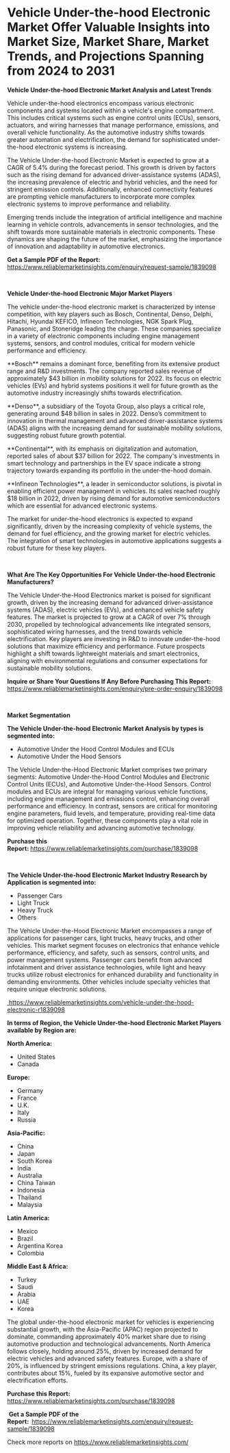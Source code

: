 <p><h1>Vehicle Under-the-hood Electronic Market Offer Valuable Insights into Market Size, Market Share, Market Trends, and Projections Spanning from 2024 to 2031</h1></p><p><strong>Vehicle Under-the-hood Electronic Market Analysis and Latest Trends</strong></p>
<p><p>Vehicle under-the-hood electronics encompass various electronic components and systems located within a vehicle's engine compartment. This includes critical systems such as engine control units (ECUs), sensors, actuators, and wiring harnesses that manage performance, emissions, and overall vehicle functionality. As the automotive industry shifts towards greater automation and electrification, the demand for sophisticated under-the-hood electronic systems is increasing.</p><p>The Vehicle Under-the-hood Electronic Market is expected to grow at a CAGR of 5.4% during the forecast period. This growth is driven by factors such as the rising demand for advanced driver-assistance systems (ADAS), the increasing prevalence of electric and hybrid vehicles, and the need for stringent emission controls. Additionally, enhanced connectivity features are prompting vehicle manufacturers to incorporate more complex electronic systems to improve performance and reliability. </p><p>Emerging trends include the integration of artificial intelligence and machine learning in vehicle controls, advancements in sensor technologies, and the shift towards more sustainable materials in electronic components. These dynamics are shaping the future of the market, emphasizing the importance of innovation and adaptability in automotive electronics.</p></p>
<p><strong>Get a Sample PDF of the Report:&nbsp;</strong> <a href="https://www.reliablemarketinsights.com/enquiry/request-sample/1839098?utm_campaign=1197&utm_medium=2&utm_source=Github&utm_content=ia&utm_term=04112024&utm_id=vehicle-under-the-hood-electronic">https://www.reliablemarketinsights.com/enquiry/request-sample/1839098</a></p>
<p>&nbsp;</p>
<p><strong>Vehicle Under-the-hood Electronic Major Market Players</strong></p>
<p><p>The vehicle under-the-hood electronic market is characterized by intense competition, with key players such as Bosch, Continental, Denso, Delphi, Hitachi, Hyundai KEFICO, Infineon Technologies, NGK Spark Plug, Panasonic, and Stoneridge leading the charge. These companies specialize in a variety of electronic components including engine management systems, sensors, and control modules, critical for modern vehicle performance and efficiency.</p><p>**Bosch** remains a dominant force, benefiting from its extensive product range and R&D investments. The company reported sales revenue of approximately $43 billion in mobility solutions for 2022. Its focus on electric vehicles (EVs) and hybrid systems positions it well for future growth as the automotive industry increasingly shifts towards electrification.</p><p>**Denso**, a subsidiary of the Toyota Group, also plays a critical role, generating around $48 billion in sales in 2022. Denso’s commitment to innovation in thermal management and advanced driver-assistance systems (ADAS) aligns with the increasing demand for sustainable mobility solutions, suggesting robust future growth potential.</p><p>**Continental**, with its emphasis on digitalization and automation, reported sales of about $37 billion for 2022. The company's investments in smart technology and partnerships in the EV space indicate a strong trajectory towards expanding its portfolio in the under-the-hood domain.</p><p>**Infineon Technologies**, a leader in semiconductor solutions, is pivotal in enabling efficient power management in vehicles. Its sales reached roughly $18 billion in 2022, driven by rising demand for automotive semiconductors which are essential for advanced electronic systems.</p><p>The market for under-the-hood electronics is expected to expand significantly, driven by the increasing complexity of vehicle systems, the demand for fuel efficiency, and the growing market for electric vehicles. The integration of smart technologies in automotive applications suggests a robust future for these key players.</p></p>
<p>&nbsp;</p>
<p><strong>What Are The Key Opportunities For Vehicle Under-the-hood Electronic Manufacturers?</strong></p>
<p><p>The Vehicle Under-the-Hood Electronics market is poised for significant growth, driven by the increasing demand for advanced driver-assistance systems (ADAS), electric vehicles (EVs), and enhanced vehicle safety features. The market is projected to grow at a CAGR of over 7% through 2030, propelled by technological advancements like integrated sensors, sophisticated wiring harnesses, and the trend towards vehicle electrification. Key players are investing in R&D to innovate under-the-hood solutions that maximize efficiency and performance. Future prospects highlight a shift towards lightweight materials and smart electronics, aligning with environmental regulations and consumer expectations for sustainable mobility solutions.</p></p>
<p><strong>Inquire or Share Your Questions If Any Before Purchasing This Report:</strong> <a href="https://www.reliablemarketinsights.com/enquiry/pre-order-enquiry/1839098?utm_campaign=1197&utm_medium=2&utm_source=Github&utm_content=ia&utm_term=04112024&utm_id=vehicle-under-the-hood-electronic">https://www.reliablemarketinsights.com/enquiry/pre-order-enquiry/1839098</a></p>
<p>&nbsp;</p>
<p><strong>Market Segmentation</strong></p>
<p><strong>The Vehicle Under-the-hood Electronic Market Analysis by types is segmented into:</strong></p>
<p><ul><li>Automotive Under the Hood Control Modules and ECUs</li><li>Automotive Under the Hood Sensors</li></ul></p>
<p><p>The Vehicle Under-the-Hood Electronic Market comprises two primary segments: Automotive Under-the-Hood Control Modules and Electronic Control Units (ECUs), and Automotive Under-the-Hood Sensors. Control modules and ECUs are integral for managing various vehicle functions, including engine management and emissions control, enhancing overall performance and efficiency. In contrast, sensors are critical for monitoring engine parameters, fluid levels, and temperature, providing real-time data for optimized operation. Together, these components play a vital role in improving vehicle reliability and advancing automotive technology.</p></p>
<p><strong>Purchase this Report:&nbsp;</strong><a href="https://www.reliablemarketinsights.com/purchase/1839098?utm_campaign=1197&utm_medium=2&utm_source=Github&utm_content=ia&utm_term=04112024&utm_id=vehicle-under-the-hood-electronic">https://www.reliablemarketinsights.com/purchase/1839098</a></p>
<p>&nbsp;</p>
<p><strong>The Vehicle Under-the-hood Electronic Market Industry Research by Application is segmented into:</strong></p>
<p><ul><li>Passenger Cars</li><li>Light Truck</li><li>Heavy Truck</li><li>Others</li></ul></p>
<p><p>The Vehicle Under-the-Hood Electronic Market encompasses a range of applications for passenger cars, light trucks, heavy trucks, and other vehicles. This market segment focuses on electronics that enhance vehicle performance, efficiency, and safety, such as sensors, control units, and power management systems. Passenger cars benefit from advanced infotainment and driver assistance technologies, while light and heavy trucks utilize robust electronics for enhanced durability and functionality in demanding environments. Other vehicles include specialty vehicles that require unique electronic solutions.</p></p>
<p><a href="https://www.reliablemarketinsights.com/vehicle-under-the-hood-electronic-r1839098?utm_campaign=1197&utm_medium=2&utm_source=Github&utm_content=ia&utm_term=04112024&utm_id=vehicle-under-the-hood-electronic">&nbsp;https://www.reliablemarketinsights.com/vehicle-under-the-hood-electronic-r1839098</a></p>
<p><strong>In terms of Region, the Vehicle Under-the-hood Electronic Market Players available by Region are:</strong></p>
<p>
    <p> <strong> North America: </strong>
        <ul>
            <li>United States</li>
            <li>Canada</li>
        </ul>
        </p> 
    <p> <strong> Europe: </strong>
        <ul>
            <li>Germany</li>
            <li>France</li>
            <li>U.K.</li>
            <li>Italy</li>
            <li>Russia</li>
        </ul>
        </p> 
    <p> <strong> Asia-Pacific: </strong>
        <ul>
            <li>China</li>
            <li>Japan</li>
            <li>South Korea</li>
            <li>India</li>
            <li>Australia</li>
            <li>China Taiwan</li>
            <li>Indonesia</li>
            <li>Thailand</li>
            <li>Malaysia</li>
        </ul>
        </p> 
    <p> <strong> Latin America: </strong>
        <ul>
            <li>Mexico</li>
            <li>Brazil</li>
            <li>Argentina Korea</li>
            <li>Colombia</li>
        </ul>
        </p> 
    <p> <strong> Middle East & Africa: </strong>
        <ul>
            <li>Turkey</li>
            <li>Saudi</li>
            <li>Arabia</li>
            <li>UAE</li>
            <li>Korea</li>
        </ul>
    </p>
    </p>
<p><p>The global under-the-hood electronic market for vehicles is experiencing substantial growth, with the Asia-Pacific (APAC) region projected to dominate, commanding approximately 40% market share due to rising automotive production and technological advancements. North America follows closely, holding around 25%, driven by increased demand for electric vehicles and advanced safety features. Europe, with a share of 20%, is influenced by stringent emissions regulations. China, a key player, contributes about 15%, fueled by its expansive automotive sector and electrification efforts.</p></p>
<p><strong>Purchase this Report: </strong><a href="https://www.reliablemarketinsights.com/purchase/1839098?utm_campaign=1197&utm_medium=2&utm_source=Github&utm_content=ia&utm_term=04112024&utm_id=vehicle-under-the-hood-electronic">https://www.reliablemarketinsights.com/purchase/1839098</a></p>
<p>&nbsp;<strong>Get a Sample PDF of the Report:&nbsp;&nbsp;</strong><a href="https://www.reliablemarketinsights.com/enquiry/request-sample/1839098?utm_campaign=1197&utm_medium=2&utm_source=Github&utm_content=ia&utm_term=04112024&utm_id=vehicle-under-the-hood-electronic">https://www.reliablemarketinsights.com/enquiry/request-sample/1839098</a></p>
<p><strong></strong></p>
<p>Check more reports on <a href="https://www.reliablemarketinsights.com/?utm_campaign=1197&utm_medium=2&utm_source=Github&utm_content=ia&utm_term=04112024&utm_id=vehicle-under-the-hood-electronic">https://www.reliablemarketinsights.com/</a></p>